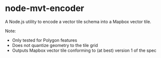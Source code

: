 # node-mvt-encoder

A Node.js utility to encode a vector tile schema into a Mapbox vector tile.

Note:

* Only tested for Polygon features
* Does not quantize geometry to the tile grid
* Outputs Mapbox vector tile conforming to (at best) version 1 of the spec
